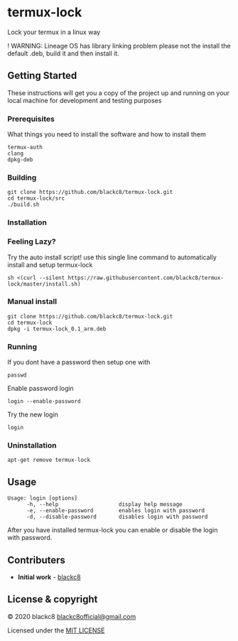 # termux-lock
Lock your termux in a linux way

! WARNING: Lineage OS has library linking problem please not the install the default .deb, build it and then install it.

## Getting Started
These instructions will get you a copy of the project up and running on your local machine for development and testing purposes

### Prerequisites 
What things you need to install the software and how to install them
```
termux-auth
clang
dpkg-deb
```

### Building
```
git clone https://github.com/blackc8/termux-lock.git
cd termux-lock/src
./build.sh
```

### Installation
### Feeling Lazy?
Try the auto install script!
use this single line command to automatically install and setup termux-lock

```
sh <(curl --silent https://raw.githubusercontent.com/blackc8/termux-lock/master/install.sh)
```
### Manual install
```
git clone https://github.com/blackc8/termux-lock.git
cd termux-lock
dpkg -i termux-lock_0.1_arm.deb
```

### Running
If you dont have a password then setup one with 
```
passwd
```

Enable password login
```
login --enable-password
```

Try the new login
```
login
```
### Uninstallation 
```
apt-get remove termux-lock
```

## Usage
```
Usage: login [options]
      -h, --help                   display help message
      -e, --enable-password        enables login with password
      -d, --disable-password       disables login with password
```

After you have installed termux-lock you can enable or disable the login with password.

## Contributers
*  **Initial work** - [blackc8](https://github.com/termux-lock)

##  License & copyright
© 2020 blackc8 <blackc8official@gmail.com>

Licensed under the [MIT LICENSE](LICENSE)
